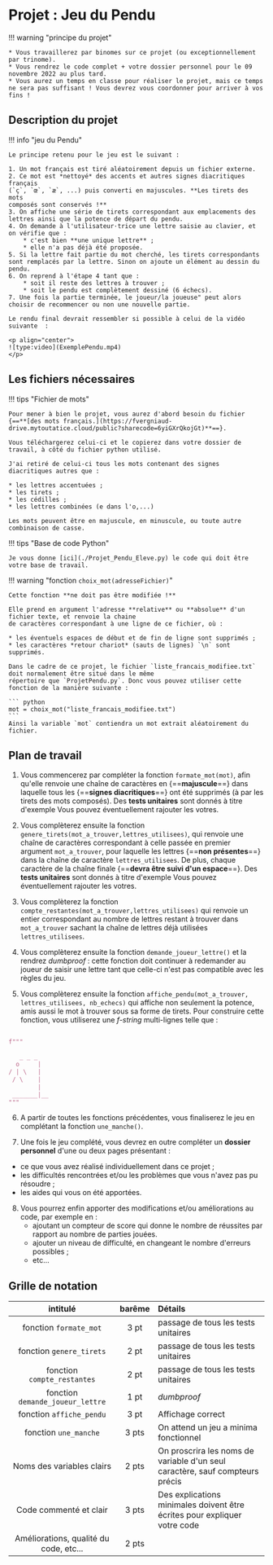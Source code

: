 # Projet : Jeu du Pendu

!!! warning "principe du projet"

	* Vous travaillerez par binomes sur ce projet (ou exceptionnellement par trinome).
	* Vous rendrez le code complet + votre dossier personnel pour le 09 novembre 2022 au plus tard.
	* Vous aurez un temps en classe pour réaliser le projet, mais ce temps  ne sera pas suffisant ! Vous devrez vous coordonner pour arriver à vos fins !
	
	


## Description du projet

!!! info "jeu du Pendu"

	Le principe retenu pour le jeu est le suivant :
	
	1. Un mot français est tiré aléatoirement depuis un fichier externe.
	2. Ce mot est *nettoyé* des accents et autres signes diacritiques français
	(`ç`, `œ`, `æ`, ...) puis converti en majuscules. **Les tirets des mots 
	composés sont conservés !**
	3. On affiche une série de tirets correspondant aux emplacements des lettres ainsi que la potence de départ du pendu.
	4. On demande à l'utilisateur·trice une lettre saisie au clavier, et on vérifie que : 
		* c'est bien **une unique lettre** ;
		* elle n'a pas déjà été proposée.
	5. Si la lettre fait partie du mot cherché, les tirets correspondants
	sont remplacés par la lettre. Sinon on ajoute un élément au dessin du pendu.
	6. On reprend à l'étape 4 tant que :
		* soit il reste des lettres à trouver ;
		* soit le pendu est complètement dessiné (6 échecs).
	7. Une fois la partie terminée, le joueur/la joueuse" peut alors choisir de recommencer ou non une nouvelle partie.
		
	Le rendu final devrait ressembler si possible à celui de la vidéo suivante  :
	
	<p align="center">
	![type:video](ExemplePendu.mp4)
	</p>

## Les fichiers nécessaires

!!! tips "Fichier de mots"

	Pour mener à bien le projet, vous aurez d'abord besoin du fichier
	{==**[des mots français.](https://fvergniaud-drive.mytoutatice.cloud/public?sharecode=6yiGXrQkojGt)**==}.
	
	Vous téléchargerez celui-ci et le copierez dans votre dossier de travail, à côté du fichier python utilisé.

	J'ai retiré de celui-ci tous les mots contenant des signes diacritiques autres que :

	* les lettres accentuées ;
	* les tirets ;
	* les cédilles ;
	* les lettres combinées (e dans l'o,...)

	Les mots peuvent être en majuscule, en minuscule, ou toute autre combinaison de casse.
	
!!! tips "Base de code Python"
	
	Je vous donne [ici](./Projet_Pendu_Eleve.py) le code qui doit être votre base de travail.
	

!!! warning "fonction `choix_mot(adresseFichier)`"

	Cette fonction **ne doit pas être modifiée !**
	
	Elle prend en argument l'adresse **relative** ou **absolue** d'un fichier texte, et renvoie la chaine
	de caractères correspondant à une ligne de ce fichier, où :
	
	* les éventuels espaces de début et de fin de ligne sont supprimés ;
	* les caractères *retour chariot* (sauts de lignes) `\n` sont supprimés.
		
	Dans le cadre de ce projet, le fichier `liste_francais_modifiee.txt` doit normalement être situé dans le même
	répertoire que `ProjetPendu.py`. Donc vous pouvez utiliser cette fonction de la manière suivante :
	
	``` python
	mot = choix_mot("liste_francais_modifiee.txt")
	```
	Ainsi la variable `mot` contiendra un mot extrait aléatoirement du fichier.

## Plan de travail

1. Vous commencerez par compléter la fonction `formate_mot(mot)`, afin qu'elle renvoie 
une chaîne de caractères en {==**majuscule**==} dans laquelle tous les {==**signes diacritiques**==} ont été
supprimés (à par les tirets des mots composés). Des **tests unitaires** sont donnés à titre d'exemple
Vous pouvez éventuellement rajouter les votres.

2. Vous complèterez ensuite la fonction `genere_tirets(mot_a_trouver,lettres_utilisees)`, qui 
renvoie une chaîne de caractères correspondant à celle passée en premier argument `mot_a_trouver`, pour laquelle
les lettres {==**non présentes**==} dans la chaîne de caractère `lettres_utilisees`.
De plus, chaque caractère de la chaîne finale {==**devra être suivi d'un espace**==}. Des **tests unitaires** sont donnés à titre d'exemple
Vous pouvez éventuellement rajouter les votres.

3. Vous complèterez la fonction `compte_restantes(mot_a_trouver,lettres_utilisees)` qui renvoie un entier
correspondant au nombre de lettres restant à trouver dans `mot_a_trouver`
sachant la chaîne de lettres déjà utilisées `lettres_utilisees`.

4. Vous complèterez ensuite la fonction `demande_joueur_lettre()` et la rendrez *dumbproof* : cette fonction doit 
continuer à redemander au joueur de saisir une lettre tant que celle-ci n'est pas compatible avec les règles du jeu.

5. Vous complèterez ensuite la fonction `affiche_pendu(mot_a_trouver, lettres_utilisees, nb_echecs)` qui affiche non seulement la potence, 
amis aussi le mot à trouver sous sa forme de tirets.
Pour construire cette fonction, vous utiliserez une *f-string* multi-lignes telle que :

``` python linenums="1"

f"""

   _ _ _
  o     |
/ | \   |
 / \    |
        |
 _______|__ 
"""
```
6. A partir de toutes les fonctions précédentes, vous finaliserez le jeu en
complétant la fonction `une_manche()`.

7. Une fois le jeu complété, vous devrez en outre compléter un **dossier personnel** d'une ou
 deux pages présentant : 
 * ce que vous avez réalisé individuellement dans ce projet ;
 * les difficultés rencontrées et/ou les problèmes que vous n'avez pas pu résoudre ;
 * les aides qui vous on été apportées.

8. Vous pourrez enfin apporter des modifications et/ou améliorations au code, par exemple en :
	* ajoutant un compteur de score qui donne le nombre de réussites par rapport au nombre de parties jouées.
	* ajouter un niveau de difficulté, en changeant le nombre d'erreurs possibles ;
	* etc...



## Grille de notation

| intitulé | barême | Détails |
| :---: | :---: | :--- |
| fonction `formate_mot` | 3 pt | passage de tous les tests unitaires |
| fonction `genere_tirets` | 2 pt | passage de tous les tests unitaires  |
| fonction `compte_restantes` | 2 pt | passage de tous les tests unitaires |
| fonction `demande_joueur_lettre` | 1 pt | *dumbproof* |
| fonction `affiche_pendu` | 3 pt | Affichage correct |
| fonction `une_manche` | 3 pts | On attend un jeu a minima fonctionnel |
| Noms des variables clairs | 2 pts | On proscrira les noms de variable d'un seul caractère, sauf compteurs précis |
| Code commenté et clair | 3 pts | Des explications minimales doivent être écrites pour expliquer votre code |
| Améliorations,   qualité du code, etc... | 2 pts | |
